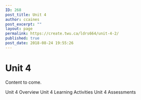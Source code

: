```yaml
---
ID: 268
post_title: Unit 4
author: ccaines
post_excerpt: ""
layout: page
permalink: https://create.twu.ca/ldrs664/unit-4-2/
published: true
post_date: 2018-08-24 19:55:26
---
```

<!--themify_builder_static--><h1>Unit 4<br/></h1>
 <p>Content to come.</p>
 
 Unit 4 Overview Unit 4 Learning Activities Unit 4 Assessments<!--/themify_builder_static-->